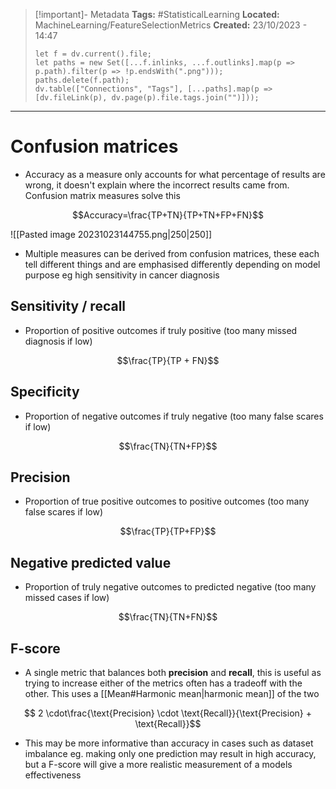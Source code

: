 > [!important]- Metadata
> **Tags:** #StatisticalLearning 
> **Located:** MachineLearning/FeatureSelectionMetrics
> **Created:** 23/10/2023 - 14:47
> ```dataviewjs
> let f = dv.current().file;
> let paths = new Set([...f.inlinks, ...f.outlinks].map(p => p.path).filter(p => !p.endsWith(".png")));
> paths.delete(f.path);
> dv.table(["Connections", "Tags"], [...paths].map(p => [dv.fileLink(p), dv.page(p).file.tags.join("")]));
> ```

___
# Confusion matrices
- Accuracy as a measure only accounts for what percentage of results are wrong, it doesn't explain where the incorrect results came from. Confusion matrix measures solve this 

$$Accuracy=\frac{TP+TN}{TP+TN+FP+FN}$$

![[Pasted image 20231023144755.png|250|250]]


- Multiple measures can be derived from confusion matrices, these each tell different things and are emphasised differently depending on model purpose eg high sensitivity  in cancer diagnosis

## Sensitivity / recall
- Proportion of positive outcomes if truly positive (too many missed diagnosis if low)

$$\frac{TP}{TP + FN}$$

## Specificity
- Proportion of negative outcomes if truly negative (too many false scares if low)

$$\frac{TN}{TN+FP}$$

## Precision
- Proportion of true positive outcomes to positive outcomes (too many false scares if low)

$$\frac{TP}{TP+FP}$$

## Negative predicted value
- Proportion of truly negative outcomes to predicted negative (too many missed cases if low)

$$\frac{TN}{TN+FN}$$

## F-score
- A single metric that balances both **precision** and **recall**, this is useful as trying to increase either of the metrics often has a tradeoff with the other.  This uses a [[Mean#Harmonic mean|harmonic mean]] of the two 

$$  2 \cdot\frac{\text{Precision} \cdot \text{Recall}}{\text{Precision} + \text{Recall}}$$
- This may be more informative than accuracy in cases such as dataset imbalance eg. making only one prediction may result in high accuracy, but a F-score will give a more realistic measurement of a models effectiveness
